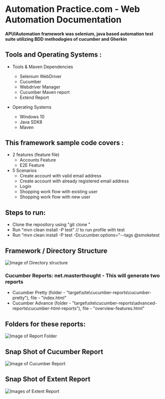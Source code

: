 #  Automation Practice.com  -  Web Automation Documentation  #
#### APUIAutomation framework was selenium, java based automation test suite utilizing BDD methodogies of cucumber and Gherkin ####


   ## Tools and Operating Systems : ##
   
* Tools & Maven Dependencies
  - Selenium WebDriver
  - Cucumber
  - Webdriver Manager
  - Cucumber Maven report 
  - Extend Report
  
* Operating Systems 
  - Windows 10
  - Java SDK8
  - Maven 

 ##  This framework sample code covers : ##
 
* 2 features (feature file)
   - Accounts Feature
   - E2E Feature
* 5 Scenarios
   - Create account with valid email address 
   - Create account with already registered email address
   - Login
   - Shopping work flow with existing user
   - Shopping work flow with new user

## Steps to run: ##
*	Clone the repository using "git clone "
*	Run "mvn clean install -P test" // to run profile with test
*	Run “mvn clean install -P test -Dcucumber.options="--tags @smoketest 

## Framework / Directory Structure ##
![Image of Directory structure](https://github.com/padma-neni/apUIAutomation/blob/master/images/DirectoryStructure.PNG)

### Cucumber Reports: net.masterthought - This will generate two reports ###
*	Cucumber Pretty (folder - "target\site\cucumber-reports\cucumber-pretty"), file - "index.html"
*	Cucumber Advance (folder - "target\site\cucumber-reports\advanced-reports\cucumber-html-reports"), file - "overview-features.html"

## Folders for these reports: ##
![Image of Report Folder](https://github.com/padma-neni/apUIAutomation/blob/master/images/ReportsFolder.PNG)


## Snap Shot of Cucumber Report ##
![Image of Cucumber Report](https://github.com/padma-neni/apUIAutomation/blob/master/images/CucumberReport.PNG)

## Snap Shot of Extent Report ##
![Images of Extent Report](https://github.com/padma-neni/apUIAutomation/blob/master/images/ExtentReport.PNG)
